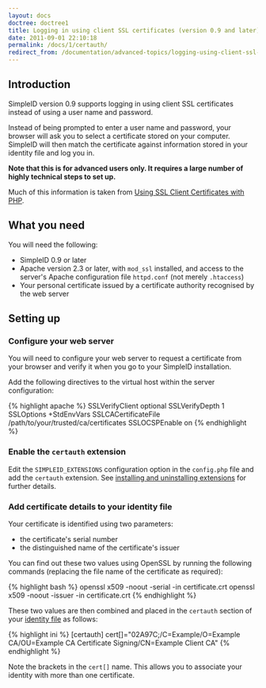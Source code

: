 ```yaml
---
layout: docs
doctree: doctree1
title: Logging in using client SSL certificates (version 0.9 and later)
date: 2011-09-01 22:10:18
permalink: /docs/1/certauth/
redirect_from: /documentation/advanced-topics/logging-using-client-ssl-certificates-version-0.9-and-later/
---
```


## Introduction

SimpleID version 0.9 supports logging in using client SSL certificates instead of using a user name and password.

Instead of being prompted to enter a user name and password, your browser will ask you to select a certificate stored on your computer.  SimpleID will then match the certificate against information stored in your identity file and log you in.

**Note that this is for advanced users only.  It requires a large number of highly technical steps to set up.**

Much of this information is taken from [Using SSL Client Certificates with PHP](http://cweiske.de/tagebuch/ssl-client-certificates.htm).

## What you need

You will need the following:

- SimpleID 0.9 or later
- Apache version 2.3 or later, with `mod_ssl` installed, and access to the server's Apache configuration file `httpd.conf` (not merely `.htaccess`)
- Your personal certificate issued by a certificate authority recognised by the web server

## Setting up

### Configure your web server

You will need to configure your web server to request a certificate from your browser and verify it when you go to your SimpleID installation.

Add the following directives to the virtual host within the server configuration:

{% highlight apache %}
SSLVerifyClient optional
SSLVerifyDepth 1
SSLOptions +StdEnvVars
SSLCACertificateFile /path/to/your/trusted/ca/certificates
SSLOCSPEnable on
{% endhighlight %}

### Enable the `certauth` extension

Edit the `SIMPLEID_EXTENSIONS` configuration option in the `config.php` file and add the `certauth` extension. See [installing and uninstalling extensions](/docs/1/extensions/#installing) for further details.

### Add certificate details to your identity file

Your certificate is identified using two parameters:

- the certificate's serial number
- the distinguished name of the certificate's issuer

You can find out these two values using OpenSSL by running the following commands (replacing the file name of the certificate as required):

{% highlight bash %}
openssl x509 -noout -serial -in certificate.crt
openssl x509 -noout -issuer -in certificate.crt
{% endhighlight %}

These two values are then combined and placed in the `certauth` section of your [identity file](/docs/1/identity-files) as follows:

{% highlight ini %}
[certauth]
cert[]="02A97C;/C=Example/O=Example CA/OU=Example CA Certificate Signing/CN=Example Client CA"
{% endhighlight %}

Note the brackets in the `cert[]` name.  This allows you to associate your identity with more than one certificate.